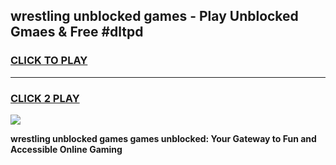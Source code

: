 
## wrestling unblocked games - Play Unblocked Gmaes & Free #dltpd
<h3>
<a href="https://news.freeplayer.one?title=wrestling_unblocked_games&ref=03M">CLICK TO PLAY</a></h3>
<hr>

<h3>
<a href="https://news.freeplayer.one?title=wrestling_unblocked_games&ref=03M">CLICK 2 PLAY</a>
  
</h3>

<a href="https://news.freeplayer.one?title=wrestling_unblocked_games&ref=03M"><img src="https://clearcache.store/games.png"></a>


**wrestling unblocked games games unblocked: Your Gateway to Fun and Accessible Online Gaming**
